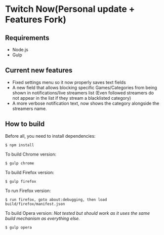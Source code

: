 # Twitch Now(Personal update + Features Fork)

## Requirements

* Node.js
* Gulp

## Current new features

- Fixed settings menu so it now properly saves text fields
- A new field that allows blocking specific Games/Categories from being shown in notifications/live streamers list (Even followed streamers do not appear in the list if they stream a blacklisted category)
- A more verbose notification text, now shows the category alongside the streamers name.

## How to build

Before all, you need to install dependencies:
```
$ npm install
```

To build Chrome version:
```
$ gulp chrome
```

To build Firefox version:
```
$ gulp firefox
```

To run Firefox version:
```
$ run firefox, goto about:debugging, then load build/firefox/manifest.json
```

To build Opera version:
_Not tested but should work as it uses the same build mechanism as everything else._
```
$ gulp opera
```